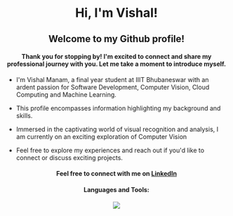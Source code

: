 <h1 align="center">Hi, I'm Vishal!</h1>
<h2 align="center">Welcome to my Github profile!</h2>
<h4 align="center">Thank you for stopping by! I'm excited to connect and share my professional journey with you. Let me take a moment to introduce myself.</h4>

- I'm Vishal Manam, a final year student at IIIT Bhubaneswar with an ardent passion for Software Development, Computer Vision, Cloud Computing and Machine Learning.

- This profile encompasses information highlighting my background and skills.

- Immersed in the captivating world of visual recognition and analysis, I am currently on an exciting exploration of Computer Vision

- Feel free to explore my experiences and reach out if you'd like to connect or discuss exciting projects.

<h4 align="center">Feel free to connect with me on <a href="https://www.linkedin.com/in/vishalmanam" target="blank">LinkedIn</a></h3>
<h4 align="center">Languages and Tools: </h3>
<p align="center"><a href="https://skillicons.dev"><img src="https://skillicons.dev/icons?i=c,cpp,py,html,css,bootstrap,js,react,php,mysql,gcp,git"/></a></p>
